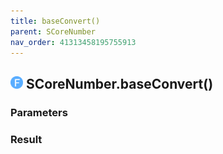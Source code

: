 ```yaml
---
title: baseConvert()
parent: SCoreNumber
nav_order: 41313458195755913
---
```


## <img src="../assets/images/f.svg" alt="Function" style="height:20px;margin-bottom:0px;"/> SCoreNumber.baseConvert()



### Parameters



### Result

